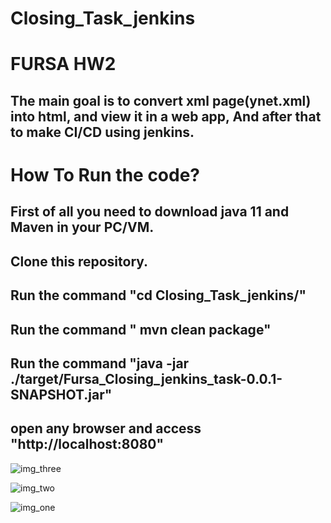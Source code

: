 # Closing_Task_jenkins
# FURSA HW2 
## The main goal is to convert xml page(ynet.xml) into html, and view it in a web app, And after that to make CI/CD using jenkins. 

# How To Run the code? 

## First of all you need to download java 11 and Maven in your PC/VM. 
## Clone this repository. 
## Run the command "cd Closing_Task_jenkins/" 
## Run the command " mvn clean package" 
## Run the command "java -jar ./target/Fursa_Closing_jenkins_task-0.0.1-SNAPSHOT.jar"
## open any browser and access "http://localhost:8080"

![img_three](https://user-images.githubusercontent.com/72957443/201969221-325b25c4-51ec-4c6a-a581-002c5a73da1a.jpeg)

![img_two](https://user-images.githubusercontent.com/72957443/201969276-e3e43f99-c30b-43ec-a019-5b6c370297a3.jpeg)


![img_one](https://user-images.githubusercontent.com/72957443/201969317-4b4632cd-f00d-4dc0-aed5-25775a1dfcfc.jpeg)
